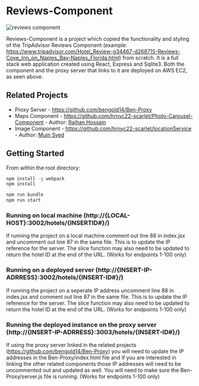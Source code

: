 # Reviews-Component

![reviews component](Deployed-Review-Component.gif)

Reviews-Component is a project which copied the functionality and styling of the TripAdvisor Reviews Component (example: https://www.tripadvisor.com/Hotel_Review-g34467-d268715-Reviews-Cove_Inn_on_Naples_Bay-Naples_Florida.html) from scratch.  It is a full stack web application created using React, Express and Sqlite3.  Both the component and the proxy server that links to it are deployed on AWS EC2, as seen above.

## Related Projects

  - Proxy Server - https://github.com/bengold14/Ben-Proxy 
  - Maps Component - https://github.com/hrnyc22-scarlet/Photo-Carousel-Component - Author: [Raihan Hossain](https://github.com/mrh11)
  - Image Component - https://github.com/hrnyc22-scarlet/locationService - Author: [Muin Syed](https://github.com/msyed1438)
## Getting Started 

From within the root directory:

```sh
npm install -g webpack
npm install

npm run bundle
npm run start

```

### Running on local machine (http://{LOCAL-HOST}:3002/hotels/{INSERTID#}/)

If running the project on a local machine comment out line 88 in index.jsx and uncomment out line 87 in the same file. This is to update the IP reference for the server.  The slice function may also need to be updated to return the hotel ID at the end of the URL.  (Works for endpoints 1-100 only)

### Running on a deployed server (http://{INSERT-IP-ADRRESS}:3002/hotels/{INSERT-ID#}/)

If running the project on a seperate IP address uncomment line 88 in index.jsx and comment out line 87 in the same file. This is to update the IP reference for the server.  The slice function may also need to be updated to return the hotel ID at the end of the URL. (Works for endpoints 1-100 only)

### Running the deployed instance on the proxy server (http://{INSERT-IP-ADRRESS}:3003/hotels/{INSERT-ID#}/)

If using the proxy server linked in the related projects (https://github.com/bengold14/Ben-Proxy) you will need to update the IP addresses in the Ben-Proxy/index.html file and if you are interested in linking the other related components those IP addresses will need to be uncommented out and updated as well.  You will need to make sure the Ben-Proxy/server.js file is running.  (Works for endpoints 1-100 only)


